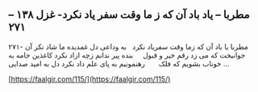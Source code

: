 ## مطربا – یاد باد آن که ز ما وقت سفر یاد نکرد- غزل ۱۳۸ – ۲۷۱


۲۷۱- مطربا یا باد آن که زما وقت سفریاد نکرد   به وداعی دل غمدیده ما شاد نکر آن جوانبخت که می زد رقم خیر و قبول     بنده پیر ندانم زچه ازاد نکرد کاغذین جامه به خوناب بشویم که فلک       رهنمونیم به پای علم داد نکرد دل به امید صدایی &#8230;

[https://faalgir.com/115/](https://faalgir.com/115/) 